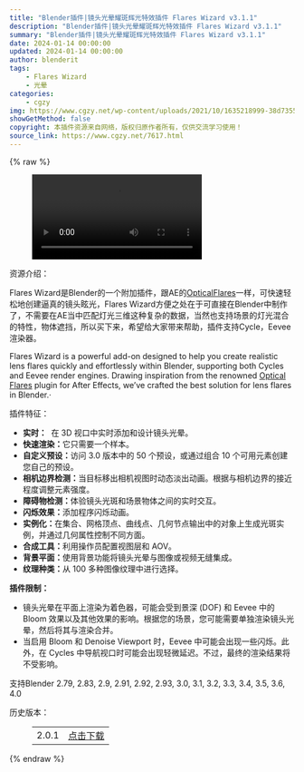 ```yaml
---
title: "Blender插件|镜头光晕耀斑辉光特效插件 Flares Wizard v3.1.1"
description: "Blender插件|镜头光晕耀斑辉光特效插件 Flares Wizard v3.1.1"
summary: "Blender插件|镜头光晕耀斑辉光特效插件 Flares Wizard v3.1.1"
date: 2024-01-14 00:00:00
updated: 2024-01-14 00:00:00
author: blenderit
tags: 
    - Flares Wizard
    - 光晕
categories:
    - cgzy
img: https://www.cgzy.net/wp-content/uploads/2021/10/1635218999-38d7355701b6f37.jpg
showGetMethod: false
copyright: 本插件资源来自网络，版权归原作者所有，仅供交流学习使用！
source_link: https://www.cgzy.net/7617.html
---
```


{% raw %}
<figure class="wp-block-video"><video controls src="https://cloud.video.taobao.com//play/u/705956171/p/1/e/6/t/1/333419794015.mp4"></video></figure><div class="wp-block-pandastudio-title"><div class="title_style_01"><p>资源介绍：</p></div></div><p class="is-style-text-indent-2em">Flares Wizard是Blender的一个附加插件，跟AE的<a rel="noreferrer noopener" href="https://www.cgzy.net/1760.html" target="_blank">OpticalFlares</a>一样，可快速轻松地创建逼真的镜头眩光，Flares Wizard方便之处在于可直接在Blender中制作了，不需要在AE当中匹配灯光三维这种复杂的数据，当然也支持场景的灯光混合的特性，物体遮挡，所以买下来，希望给大家带来帮助，插件支持Cycle，Eevee渲染器。</p><p>Flares Wizard is a powerful add-on designed to help you create realistic lens flares quickly and effortlessly within Blender, supporting both Cycles and Eevee render engines. Drawing inspiration from the renowned <a rel="noreferrer noopener" href="https://www.cgzy.net/go?_=43fbcf1022aHR0cHM6Ly93d3cudmlkZW9jb3BpbG90Lm5ldC9wcm9kdWN0cy9vcHRpY2FsZmxhcmVzLw%3D%3D" target="_blank">Optical Flares</a> plugin for After Effects, we’ve crafted the best solution for lens flares in Blender.·</p><div class="wp-block-pandastudio-title"><div class="title_style_01"><p>插件特征：</p></div></div><ul>
<li><strong>实时：</strong>  在 3D 视口中实时添加和设计镜头光晕。</li>



<li><strong>快速渲染：</strong>它只需要一个样本。</li>



<li><strong>自定义预设：</strong>访问 3.0 版本中的 50 个预设，或通过组合 10 个可用元素创建您自己的预设。</li>



<li><strong>相机边界检测：</strong>当目标移出相机视图时动态淡出动画。根据与相机边界的接近程度调整元素强度。</li>



<li><strong>障碍物检测：</strong>体验镜头光斑和场景物体之间的实时交互。</li>



<li><strong>闪烁效果：</strong>添加程序闪烁动画。</li>



<li><strong>实例化：</strong>在集合、网格顶点、曲线点、几何节点输出中的对象上生成光斑实例，并通过几何属性控制不同方面。</li>



<li><strong>合成工具：</strong>利用操作员配置视图层和 AOV。</li>



<li><strong>背景平面：</strong>使用背景功能将镜头光晕与图像或视频无缝集成。</li>



<li><strong>纹理种类：</strong>从 100 多种图像纹理中进行选择。</li>
</ul><p><strong><span class="has-inline-color has-vivid-red-color">插件限制：</span></strong></p><ul>
<li>镜头光晕在平面上渲染为着色器，可能会受到景深 (DOF) 和 Eevee 中的 Bloom 效果以及其他效果的影响。根据您的场景，您可能需要单独渲染镜头光晕，然后将其与渲染合并。</li>



<li>当启用 Bloom 和 Denoise Viewport 时，Eevee 中可能会出现一些闪烁。此外，在 Cycles 中导航视口时可能会出现轻微延迟。不过，最终的渲染结果将不受影响。 </li>
</ul><div class="wp-block-pandastudio-tips"><div class="tip success "><p>支持Blender 2.79, 2.83, 2.9, 2.91, 2.92, 2.93, 3.0, 3.1, 3.2, 3.3, 3.4, 3.5, 3.6, 4.0</p>
</div></div><div class="wp-block-pandastudio-title"><div class="title_style_01"><p>历史版本：</p></div></div><figure class="wp-block-table has-medium-font-size"><table><tbody><tr><td>2.0.1</td><td><a href="https://www.cgzy.net/go?_=024ff92b9eaHR0cHM6Ly9wYW4uYmFpZHUuY29tL3MvMTY0azZJdjNyMGw4TXUzdW43YnVDN2c%2FcHdkPWR0MHE%3D" target="_blank">点击下载</a></td></tr></tbody></table></figure>
<div style="display: none">cgzy</div>
{% endraw %}